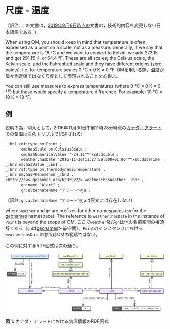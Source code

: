 # 尺度 - 温度

〔訳注: この文書は，[2019年9月6日時点の](https://github.com/HajoRijgersberg/OM/blob/11097b04a28fef7e0901f24f087b2ba27d6f1c90/Weather-example.md)文書の，技術的内容を変更しない日本語訳である。〕 


When using OM, you should keep in mind that temperature is often expressed as a point on a scale, not as a measure. Generally, if we say that the temperature is 18 °C and we want to convert to Kelvin, we add 273.15 and get 291.15 K, or 64.4 °F. These are all scales; the Celsius scale, the Kelvin scale, and the Fahrenheit scale and they have different origins (zero points). I.e. for temperature scales 0 °C ≠ 0 K ≠ 0 °F.
OMを用いる際，温度が屡々測定値ではなく尺度として表現されることを心得よ。

You can still use measures to express temperatures (where 0 °C = 0 K = 0 °F) but these would specify a temperature difference. For example: 10 °C = 10 K = 18 °F.

## 例

説明の為，例えとして，2016年11月30日午前11時28分時点の[カナダ・アラート](https://ja.wikipedia.org/?curid=1642577)での気温は次のトリプルで記述される:

```turtle
_:bn1 rdf:type om:Point ;
	   om:hasScale om:CelsiusScale ;
	   om:hasNumericalValue "-24.11"^^xsd:double ;
	   weather:hasDate "2016-11-30T11:27:59:000+01:00"^^xsd:dateTime .
_:bn2 om:hasValue _:bn1 .
_:bn2 rdf:type om:ThermodynamicTemperature .
_:bn2 om:hasPhenomenon _:bn3 .
<http://sws.geonames.org/6295922/> weather:hasWeather _:bn3 ;
	   gn:name "Alert" ;
	   gn:alternateName "アラート"@ja .
```
〔訳註: `gn:alternateName "アラート"@ja`は原文には存在しない〕

where `weather` and `gn` are prefixes for other namespaces (`gn` for the [geonames](http://www.geonames.org) namespace). The reference to `weather:hasDate` in the instance of `Point` is beyond the scope of OM.
ここで`weather`及び`gn`は他の名前空間の接頭辞である（`gn`は[geonames](http://www.geonames.org)名前空間）。`Point`のインスタンスにおける`weather:hasDate`の参照はOMの範疇ではない。

この例に対するRDF図式は次の通り。

![例: アラートの天気](/images/OM-2.0-Example-Weather.png)

**図 1.** カナダ・アラートにおける気温情報のRDF図式
